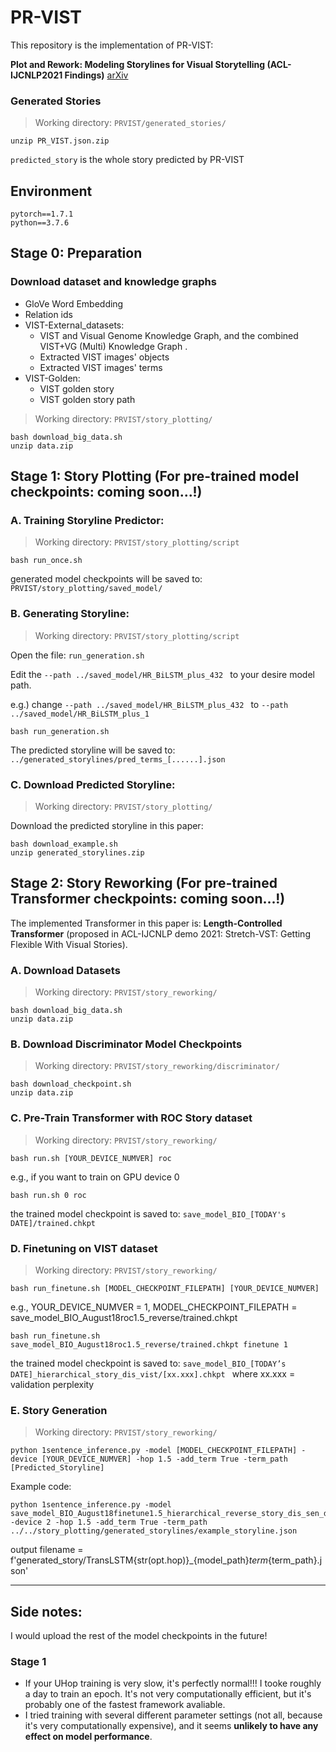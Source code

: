 # PR-VIST
This repository is the implementation of PR-VIST:

**Plot and Rework: Modeling Storylines for Visual Storytelling (ACL-IJCNLP2021 Findings)** [arXiv](https://arxiv.org/abs/2105.06950)

### Generated Stories
> Working directory: `PRVIST/generated_stories/`
```bash=
unzip PR_VIST.json.zip
```
`predicted_story` is the whole story predicted by PR-VIST

## Environment
```
pytorch==1.7.1
python==3.7.6
```

## Stage 0: Preparation
### Download dataset and knowledge graphs
* GloVe Word Embedding
* Relation ids
* VIST-External_datasets: 
  * VIST and Visual Genome Knowledge Graph, and the combined VIST+VG (Multi) Knowledge Graph .
  * Extracted VIST images' objects
  * Extracted VIST images' terms
* VIST-Golden:
  * VIST golden story
  * VIST golden story path

> Working directory: `PRVIST/story_plotting/`
```bash=
bash download_big_data.sh
unzip data.zip
```
## Stage 1: Story Plotting (For pre-trained model checkpoints: coming soon...!)
### A. Training Storyline Predictor: 
> Working directory: `PRVIST/story_plotting/script`
```bash=
bash run_once.sh
```
generated model checkpoints will be saved to: `PRVIST/story_plotting/saved_model/`



### B. Generating Storyline:
> Working directory: `PRVIST/story_plotting/script`

Open the file: `run_generation.sh`

Edit the `--path ../saved_model/HR_BiLSTM_plus_432 ` to your desire model path. 

e.g.) change `--path ../saved_model/HR_BiLSTM_plus_432 ` to `--path  ../saved_model/HR_BiLSTM_plus_1`

```bash=
bash run_generation.sh
```

The predicted storyline will be saved to: `../generated_storylines/pred_terms_[......].json`

### C. Download Predicted Storyline:
> Working directory: `PRVIST/story_plotting/`

Download the predicted storyline in this paper:

```bash=
bash download_example.sh
unzip generated_storylines.zip
```
## Stage 2: Story Reworking (For pre-trained Transformer checkpoints: coming soon...!)
 The implemented Transformer in this paper is: 
 **Length-Controlled Transformer** (proposed in  ACL-IJCNLP demo 2021: Stretch-VST: Getting Flexible With Visual Stories). 
 
 ### A. Download Datasets
> Working directory: `PRVIST/story_reworking/`
```bash=
bash download_big_data.sh
unzip data.zip
```
 ### B. Download Discriminator Model Checkpoints
> Working directory: `PRVIST/story_reworking/discriminator/`
```bash=
bash download_checkpoint.sh
unzip data.zip
```

 ### C. Pre-Train Transformer with ROC Story dataset
> Working directory: `PRVIST/story_reworking/`

```bash=
bash run.sh [YOUR_DEVICE_NUMVER] roc
```
e.g., 
if you want to train on GPU device 0
```bash=
bash run.sh 0 roc
```

the trained model checkpoint is saved to: `save_model_BIO_[TODAY's DATE]/trained.chkpt`

### D. Finetuning on VIST dataset
> Working directory: `PRVIST/story_reworking/`

```bash=
bash run_finetune.sh [MODEL_CHECKPOINT_FILEPATH] [YOUR_DEVICE_NUMVER]
```
e.g., 
YOUR_DEVICE_NUMVER = 1, 
MODEL_CHECKPOINT_FILEPATH = save_model_BIO_August18roc1.5_reverse/trained.chkpt

```bash=
bash run_finetune.sh save_model_BIO_August18roc1.5_reverse/trained.chkpt finetune 1
```

the trained model checkpoint is saved to: `save_model_BIO_[TODAY’s DATE]_hierarchical_story_dis_vist/[xx.xxx].chkpt
`
where xx.xxx = validation perplexity

### E. Story Generation
> Working directory: `PRVIST/story_reworking/`

```bash=
python 1sentence_inference.py -model [MODEL_CHECKPOINT_FILEPATH] -device [YOUR_DEVICE_NUMVER] -hop 1.5 -add_term True -term_path [Predicted_Storyline]
```

Example code:
```bash=
python 1sentence_inference.py -model save_model_BIO_August18finetune1.5_hierarchical_reverse_story_dis_sen_dis_pretrain_vist/trained_ppl_61.621.chkpt -device 2 -hop 1.5 -add_term True -term_path ../../story_plotting/generated_storylines/example_storyline.json
```

output filename = f'generated_story/TransLSTM{str(opt.hop)}_{model_path}_term_{term_path}.json'

---
## Side notes:
I would upload the rest of the model checkpoints in the future!

### Stage 1
* If your UHop training is very slow, it's perfectly normal!!! I tooke roughly a day to train an epoch. It's not very computationally efficient, but it's probably one of the fastest framework avaliable.
* I tried training with several different parameter settings (not all, because it's very computationally expensive), and it seems **unlikely to have any effect on model performance**.

